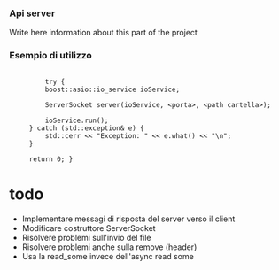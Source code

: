 ### Api server

Write here information about this part of the project

### Esempio di utilizzo
```
 
         try {
         boost::asio::io_service ioService;
 
         ServerSocket server(ioService, <porta>, <path cartella>);
 
         ioService.run();
     } catch (std::exception& e) {
         std::cerr << "Exception: " << e.what() << "\n";
     }
 
     return 0; }
```

# todo
* Implementare messagi di risposta del server verso il client
* Modificare costruttore ServerSocket
* Risolvere problemi sull'invio del file
* Risolvere problemi anche sulla remove (header)
* Usa la read_some invece dell'async read some
